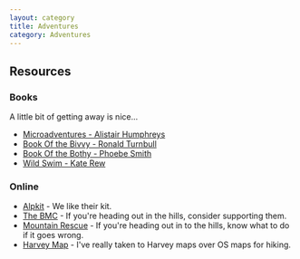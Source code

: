 ```yaml
---
layout: category
title: Adventures
category: Adventures
---
```


## Resources

### Books

A little bit of getting away is nice...

* [Microadventures - Alistair Humphreys](https://www.amazon.co.uk/Microadventures-Local-Discoveries-Great-Escapes/dp/0007548036)
* [Book Of the Bivvy - Ronald Turnbull](https://www.amazon.co.uk/Book-Bivvy-Ronald-Turnbull/dp/1852845619/)
* [Book Of the Bothy - Phoebe Smith](https://www.amazon.co.uk/Book-Bothy-Phoebe-Smith/dp/1852847565/)
* [Wild Swim - Kate Rew](https://www.amazon.co.uk/Wild-Swim-Kate-Rew/dp/0852651228/)

### Online

* [Alpkit](https://www.alpkit.com/) - We like their kit.
* [The BMC](https://www.thebmc.co.uk/) - If you're heading out in the hills, consider supporting them.
* [Mountain Rescue](https://www.mountain.rescue.org.uk/stay-safe-be-adventure-smart/in-case-of-emergency) - If you're heading out in to the hills, know what to do if it goes wrong.
* [Harvey Map](https://www.harveymaps.co.uk/acatalog/superwalker-maps-p1.html) - I've really taken to Harvey maps over OS maps for hiking.
